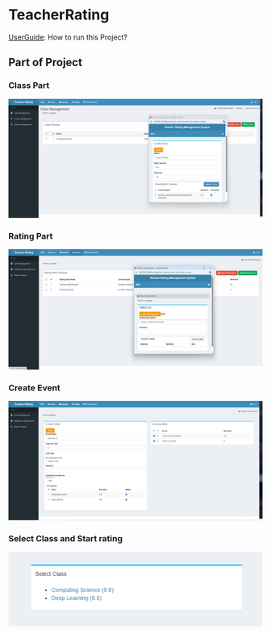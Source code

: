 # TeacherRating

[UserGuide](UserGuide.md): How to run this Project?

## Part of Project
### Class Part

![Class_manage](images/Class_manage.png)

### Rating Part

![rating](images/rating.png)

### Create Event

![Create_Questionairs](images/Create_Questionairs.png)

### Select Class and Start rating
![Select_Class.png](images/Select_Class.png)
